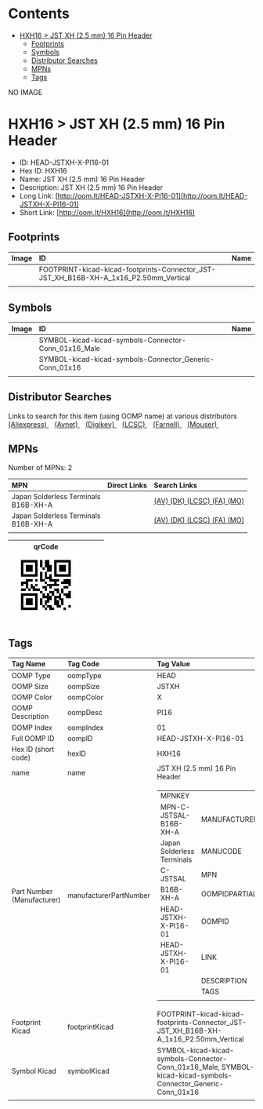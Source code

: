 



Contents
========

* [HXH16 > JST XH (2.5 mm) 16 Pin Header](#hxh16--jst-xh-25-mm-16-pin-header)
	* [Footprints](#footprints)
	* [Symbols](#symbols)
	* [Distributor Searches](#distributor-searches)
	* [MPNs](#mpns)
	* [Tags](#tags)
  
NO IMAGE  
# HXH16 > JST XH (2.5 mm) 16 Pin Header

- ID: HEAD-JSTXH-X-PI16-01
- Hex ID: HXH16
- Name: JST XH (2.5 mm) 16 Pin Header
- Description: JST XH (2.5 mm) 16 Pin Header
- Long Link: [http://oom.lt/HEAD-JSTXH-X-PI16-01](http://oom.lt/HEAD-JSTXH-X-PI16-01)
- Short Link: [http://oom.lt/HXH16](http://oom.lt/HXH16)

## Footprints
  

|Image|ID|Name|
| :--- | :--- | :--- |
||FOOTPRINT-kicad-kicad-footprints-Connector_JST-JST_XH_B16B-XH-A_1x16_P2.50mm_Vertical||
||||

## Symbols
  

|Image|ID|Name|
| :--- | :--- | :--- |
|![]()|SYMBOL-kicad-kicad-symbols-Connector-Conn_01x16_Male||
|![]()|SYMBOL-kicad-kicad-symbols-Connector_Generic-Conn_01x16||
||||

## Distributor Searches
  
Links to search for this item (using OOMP name) at various distributors  
[(Aliexpress) ](https://www.aliexpress.com/wholesale?SearchText=1117JST+XH+2.5+mm+16+Pin+Header)&nbsp;&nbsp;&nbsp;[(Avnet) ](https://www.avnet.com/shop/us/search/JST+XH+2.5+mm+16+Pin+Header)&nbsp;&nbsp;&nbsp;[(Digikey) ](https://www.digikey.co.uk/en/products/result?s=JST+XH+2.5+mm+16+Pin+Header)&nbsp;&nbsp;&nbsp;[(LCSC) ](https://www.lcsc.com/search?q=JST+XH+2.5+mm+16+Pin+Header)&nbsp;&nbsp;&nbsp;[(Farnell) ](https://uk.farnell.com/search?st=JST+XH+2.5+mm+16+Pin+Header)&nbsp;&nbsp;&nbsp;[(Mouser) ](https://www.mouser.com/c/?q=JST+XH+2.5+mm+16+Pin+Header)&nbsp;&nbsp;&nbsp;
## MPNs
  
Number of MPNs: 2  

|MPN|Direct Links|Search Links|
| :--- | :--- | :--- |
|Japan Solderless Terminals<br>B16B-XH-A||[(AV) ](https://www.avnet.com/shop/us/search/B16B-XH-A)[(DK) ](https://www.digikey.co.uk/products/en?keywords=B16B-XH-A)[(LCSC) ](https://www.lcsc.com/search?q=B16B-XH-A)[(FA) ](https://uk.farnell.com/search?st=B16B-XH-A)[(MO) ](https://www.mouser.com/c/?q=B16B-XH-A)|
|Japan Solderless Terminals<br>B16B-XH-A||[(AV) ](https://www.avnet.com/shop/us/search/B16B-XH-A)[(DK) ](https://www.digikey.co.uk/products/en?keywords=B16B-XH-A)[(LCSC) ](https://www.lcsc.com/search?q=B16B-XH-A)[(FA) ](https://uk.farnell.com/search?st=B16B-XH-A)[(MO) ](https://www.mouser.com/c/?q=B16B-XH-A)|
||||
  

|qrCode<br>[![](https://raw.githubusercontent.com/oomlout/oomlout_OOMP_parts_V2/main/HEAD/JSTXH/X/PI16/01/qrCode_140.png)](https://github.com/oomlout/oomlout_OOMP_parts_V2/tree/main/HEAD/JSTXH/X/PI16/01/qrCode.png)||||
| :---: | :---: | :---: | :---: |

## Tags
  

|Tag Name|Tag Code|Tag Value|
| :--- | :--- | :--- |
|OOMP Type|oompType|HEAD|
|OOMP Size|oompSize|JSTXH|
|OOMP Color|oompColor|X|
|OOMP Description|oompDesc|PI16|
|OOMP Index|oompIndex|01|
|Full OOMP ID|oompID|HEAD-JSTXH-X-PI16-01|
|Hex ID (short code)|hexID|HXH16|
|name|name|JST XH (2.5 mm) 16 Pin Header|
|Part Number (Manufacturer)|manufacturerPartNumber|<table><tr><td>MPNKEY</td></tr><tr><td> MPN-C-JSTSAL-B16B-XH-A</td><td> MANUFACTURER</td></tr><tr><td> Japan Solderless Terminals</td><td> MANUCODE</td></tr><tr><td> C-JSTSAL</td><td> MPN</td></tr><tr><td> B16B-XH-A</td><td> OOMPIDPARTIAL</td></tr><tr><td> HEAD-JSTXH-X-PI16-01</td><td> OOMPID</td></tr><tr><td> HEAD-JSTXH-X-PI16-01</td><td> LINK</td></tr><tr><td> </td><td> DESCRIPTION</td></tr><tr><td> </td><td> TAGS</td></tr><tr><td> </td></tr></table></td><td> <table><tr><td>MPNKEY</td></tr><tr><td> MPN-C-JSTSAL-B16B-XH-A</td><td> MANUFACTURER</td></tr><tr><td> Japan Solderless Terminals</td><td> MANUCODE</td></tr><tr><td> C-JSTSAL</td><td> MPN</td></tr><tr><td> B16B-XH-A</td><td> OOMPIDPARTIAL</td></tr><tr><td> HEAD-JSTXH-X-PI16-01</td><td> OOMPID</td></tr><tr><td> HEAD-JSTXH-X-PI16-01</td><td> LINK</td></tr><tr><td> </td><td> DESCRIPTION</td></tr><tr><td> </td><td> TAGS</td></tr><tr><td> </td></tr></table>|
|Footprint Kicad|footprintKicad|FOOTPRINT-kicad-kicad-footprints-Connector_JST-JST_XH_B16B-XH-A_1x16_P2.50mm_Vertical|
|Symbol Kicad|symbolKicad|SYMBOL-kicad-kicad-symbols-Connector-Conn_01x16_Male, SYMBOL-kicad-kicad-symbols-Connector_Generic-Conn_01x16|
||||
